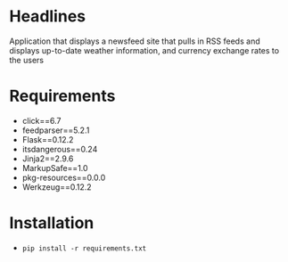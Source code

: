 # Headlines
Application that displays a newsfeed site that pulls in RSS feeds and displays up-to-date weather information, and currency exchange rates to the users

# Requirements
* click==6.7
* feedparser==5.2.1
* Flask==0.12.2
* itsdangerous==0.24
* Jinja2==2.9.6
* MarkupSafe==1.0
* pkg-resources==0.0.0
* Werkzeug==0.12.2

# Installation
* `pip install -r requirements.txt`
